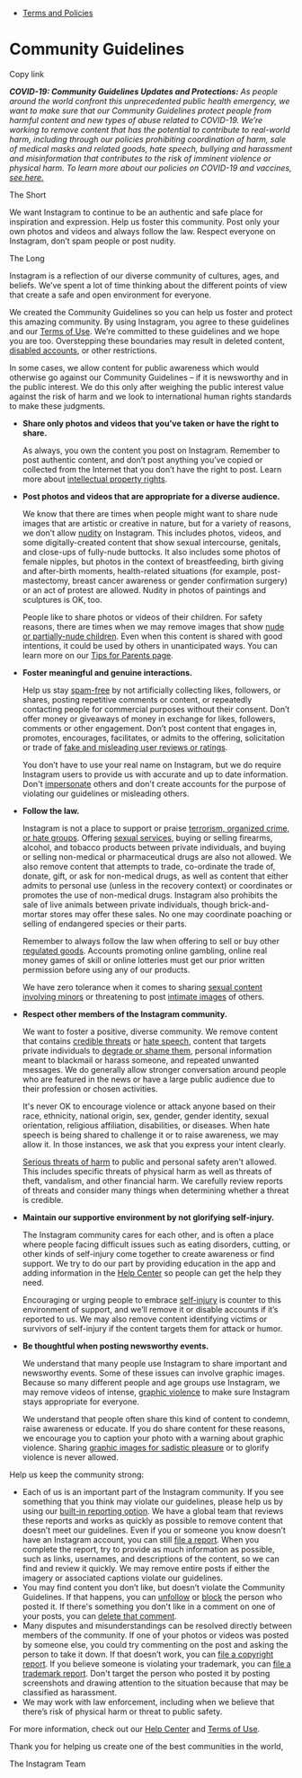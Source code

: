 *   [Terms and Policies](https://help.instagram.com/1417489251945243/?helpref=breadcrumb)

Community Guidelines
====================

Copy link

_**COVID-19: Community Guidelines Updates and Protections:** As people around the world confront this unprecedented public health emergency, we want to make sure that our Community Guidelines protect people from harmful content and new types of abuse related to COVID-19. We’re working to remove content that has the potential to contribute to real-world harm, including through our policies prohibiting coordination of harm, sale of medical masks and related goods, hate speech, bullying and harassment and misinformation that contributes to the risk of imminent violence or physical harm. To learn more about our policies on COVID-19 and vaccines, [see here.](https://help.instagram.com/697825587576762?helpref=faq_content)_

The Short

We want Instagram to continue to be an authentic and safe place for inspiration and expression. Help us foster this community. Post only your own photos and videos and always follow the law. Respect everyone on Instagram, don’t spam people or post nudity.

The Long

Instagram is a reflection of our diverse community of cultures, ages, and beliefs. We’ve spent a lot of time thinking about the different points of view that create a safe and open environment for everyone.

We created the Community Guidelines so you can help us foster and protect this amazing community. By using Instagram, you agree to these guidelines and our [Terms of Use](https://www.instagram.com/legal/terms). We’re committed to these guidelines and we hope you are too. Overstepping these boundaries may result in deleted content, [disabled accounts](https://help.instagram.com/366993040048856?helpref=faq_content), or other restrictions.

In some cases, we allow content for public awareness which would otherwise go against our Community Guidelines – if it is newsworthy and in the public interest. We do this only after weighing the public interest value against the risk of harm and we look to international human rights standards to make these judgments.

*   **Share only photos and videos that you’ve taken or have the right to share.**
    
    As always, you own the content you post on Instagram. Remember to post authentic content, and don’t post anything you’ve copied or collected from the Internet that you don’t have the right to post. Learn more about [intellectual property rights](https://help.instagram.com/126382350847838?helpref=faq_content).
    
*   **Post photos and videos that are appropriate for a diverse audience.**
    
    We know that there are times when people might want to share nude images that are artistic or creative in nature, but for a variety of reasons, we don’t allow [nudity](https://l.instagram.com/?u=https%3A%2F%2Fwww.facebook.com%2Fcommunitystandards%2Fadult_nudity_sexual_activity&e=AT15Rk2YU6oEmSTx2dzUV2sJekH02xe5gdfyxJoddtJTtkNTnaUr9VyXIHai3ADt8WArmUBeps8e6VMDdusSl_aR3YeYhIQVWyyal4Q6M2z9QSVVEMDw6hS4QmoIxRL7sc7XZW56XpwW3BfHWhsW1QzcmuiZzpl3Va2Ceg) on Instagram. This includes photos, videos, and some digitally-created content that show sexual intercourse, genitals, and close-ups of fully-nude buttocks. It also includes some photos of female nipples, but photos in the context of breastfeeding, birth giving and after-birth moments, health-related situations (for example, post-mastectomy, breast cancer awareness or gender confirmation surgery) or an act of protest are allowed. Nudity in photos of paintings and sculptures is OK, too.
    
    People like to share photos or videos of their children. For safety reasons, there are times when we may remove images that show [nude or partially-nude children](https://l.instagram.com/?u=https%3A%2F%2Fwww.facebook.com%2Fcommunitystandards%2Fchild_nudity_sexual_exploitation&e=AT15Rk2YU6oEmSTx2dzUV2sJekH02xe5gdfyxJoddtJTtkNTnaUr9VyXIHai3ADt8WArmUBeps8e6VMDdusSl_aR3YeYhIQVWyyal4Q6M2z9QSVVEMDw6hS4QmoIxRL7sc7XZW56XpwW3BfHWhsW1QzcmuiZzpl3Va2Ceg). Even when this content is shared with good intentions, it could be used by others in unanticipated ways. You can learn more on our [Tips for Parents page](https://help.instagram.com/154475974694511/?helpref=faq_content).
    
*   **Foster meaningful and genuine interactions.**
    
    Help us stay [spam-free](https://l.instagram.com/?u=https%3A%2F%2Fwww.facebook.com%2Fcommunitystandards%2Fspam&e=AT15Rk2YU6oEmSTx2dzUV2sJekH02xe5gdfyxJoddtJTtkNTnaUr9VyXIHai3ADt8WArmUBeps8e6VMDdusSl_aR3YeYhIQVWyyal4Q6M2z9QSVVEMDw6hS4QmoIxRL7sc7XZW56XpwW3BfHWhsW1QzcmuiZzpl3Va2Ceg) by not artificially collecting likes, followers, or shares, posting repetitive comments or content, or repeatedly contacting people for commercial purposes without their consent. Don’t offer money or giveaways of money in exchange for likes, followers, comments or other engagement. Don’t post content that engages in, promotes, encourages, facilitates, or admits to the offering, solicitation or trade of [fake and misleading user reviews or ratings](https://l.instagram.com/?u=https%3A%2F%2Fwww.facebook.com%2Fcommunitystandards%2Ffraud_deception&e=AT15Rk2YU6oEmSTx2dzUV2sJekH02xe5gdfyxJoddtJTtkNTnaUr9VyXIHai3ADt8WArmUBeps8e6VMDdusSl_aR3YeYhIQVWyyal4Q6M2z9QSVVEMDw6hS4QmoIxRL7sc7XZW56XpwW3BfHWhsW1QzcmuiZzpl3Va2Ceg).
    
    You don’t have to use your real name on Instagram, but we do require Instagram users to provide us with accurate and up to date information. Don't [impersonate](https://l.instagram.com/?u=https%3A%2F%2Fwww.facebook.com%2Fcommunitystandards%2Fmisrepresentation&e=AT15Rk2YU6oEmSTx2dzUV2sJekH02xe5gdfyxJoddtJTtkNTnaUr9VyXIHai3ADt8WArmUBeps8e6VMDdusSl_aR3YeYhIQVWyyal4Q6M2z9QSVVEMDw6hS4QmoIxRL7sc7XZW56XpwW3BfHWhsW1QzcmuiZzpl3Va2Ceg) others and don't create accounts for the purpose of violating our guidelines or misleading others.
    
*   **Follow the law.**
    
    Instagram is not a place to support or praise [terrorism, organized crime, or hate groups](https://l.instagram.com/?u=https%3A%2F%2Fwww.facebook.com%2Fcommunitystandards%2Fdangerous_individuals_organizations&e=AT15Rk2YU6oEmSTx2dzUV2sJekH02xe5gdfyxJoddtJTtkNTnaUr9VyXIHai3ADt8WArmUBeps8e6VMDdusSl_aR3YeYhIQVWyyal4Q6M2z9QSVVEMDw6hS4QmoIxRL7sc7XZW56XpwW3BfHWhsW1QzcmuiZzpl3Va2Ceg). Offering [sexual services](https://l.instagram.com/?u=https%3A%2F%2Fwww.facebook.com%2Fcommunitystandards%2Fsexual_solicitation&e=AT15Rk2YU6oEmSTx2dzUV2sJekH02xe5gdfyxJoddtJTtkNTnaUr9VyXIHai3ADt8WArmUBeps8e6VMDdusSl_aR3YeYhIQVWyyal4Q6M2z9QSVVEMDw6hS4QmoIxRL7sc7XZW56XpwW3BfHWhsW1QzcmuiZzpl3Va2Ceg), buying or selling firearms, alcohol, and tobacco products between private individuals, and buying or selling non-medical or pharmaceutical drugs are also not allowed. We also remove content that attempts to trade, co-ordinate the trade of, donate, gift, or ask for non-medical drugs, as well as content that either admits to personal use (unless in the recovery context) or coordinates or promotes the use of non-medical drugs. Instagram also prohibits the sale of live animals between private individuals, though brick-and-mortar stores may offer these sales. No one may coordinate poaching or selling of endangered species or their parts.
    
    Remember to always follow the law when offering to sell or buy other [regulated goods](https://l.instagram.com/?u=https%3A%2F%2Fwww.facebook.com%2Fcommunitystandards%2Fregulated_goods&e=AT15Rk2YU6oEmSTx2dzUV2sJekH02xe5gdfyxJoddtJTtkNTnaUr9VyXIHai3ADt8WArmUBeps8e6VMDdusSl_aR3YeYhIQVWyyal4Q6M2z9QSVVEMDw6hS4QmoIxRL7sc7XZW56XpwW3BfHWhsW1QzcmuiZzpl3Va2Ceg). Accounts promoting online gambling, online real money games of skill or online lotteries must get our prior written permission before using any of our products.
    
    We have zero tolerance when it comes to sharing [sexual content involving minors](https://l.instagram.com/?u=https%3A%2F%2Fwww.facebook.com%2Fcommunitystandards%2Fchild_nudity_sexual_exploitation&e=AT15Rk2YU6oEmSTx2dzUV2sJekH02xe5gdfyxJoddtJTtkNTnaUr9VyXIHai3ADt8WArmUBeps8e6VMDdusSl_aR3YeYhIQVWyyal4Q6M2z9QSVVEMDw6hS4QmoIxRL7sc7XZW56XpwW3BfHWhsW1QzcmuiZzpl3Va2Ceg) or threatening to post [intimate images](https://l.instagram.com/?u=https%3A%2F%2Fwww.facebook.com%2Fcommunitystandards%2Fsexual_exploitation_adults&e=AT15Rk2YU6oEmSTx2dzUV2sJekH02xe5gdfyxJoddtJTtkNTnaUr9VyXIHai3ADt8WArmUBeps8e6VMDdusSl_aR3YeYhIQVWyyal4Q6M2z9QSVVEMDw6hS4QmoIxRL7sc7XZW56XpwW3BfHWhsW1QzcmuiZzpl3Va2Ceg) of others.
    
*   **Respect other members of the Instagram community.**
    
    We want to foster a positive, diverse community. We remove content that contains [credible threats](https://l.instagram.com/?u=https%3A%2F%2Fwww.facebook.com%2Fcommunitystandards%2Fcredible_violence&e=AT15Rk2YU6oEmSTx2dzUV2sJekH02xe5gdfyxJoddtJTtkNTnaUr9VyXIHai3ADt8WArmUBeps8e6VMDdusSl_aR3YeYhIQVWyyal4Q6M2z9QSVVEMDw6hS4QmoIxRL7sc7XZW56XpwW3BfHWhsW1QzcmuiZzpl3Va2Ceg) or [hate speech](https://l.instagram.com/?u=https%3A%2F%2Fwww.facebook.com%2Fcommunitystandards%2Fhate_speech&e=AT15Rk2YU6oEmSTx2dzUV2sJekH02xe5gdfyxJoddtJTtkNTnaUr9VyXIHai3ADt8WArmUBeps8e6VMDdusSl_aR3YeYhIQVWyyal4Q6M2z9QSVVEMDw6hS4QmoIxRL7sc7XZW56XpwW3BfHWhsW1QzcmuiZzpl3Va2Ceg), content that targets private individuals to [degrade or shame them](https://l.instagram.com/?u=https%3A%2F%2Fwww.facebook.com%2Fcommunitystandards%2Fbullying&e=AT15Rk2YU6oEmSTx2dzUV2sJekH02xe5gdfyxJoddtJTtkNTnaUr9VyXIHai3ADt8WArmUBeps8e6VMDdusSl_aR3YeYhIQVWyyal4Q6M2z9QSVVEMDw6hS4QmoIxRL7sc7XZW56XpwW3BfHWhsW1QzcmuiZzpl3Va2Ceg), personal information meant to blackmail or harass someone, and repeated unwanted messages. We do generally allow stronger conversation around people who are featured in the news or have a large public audience due to their profession or chosen activities.
    
    It's never OK to encourage violence or attack anyone based on their race, ethnicity, national origin, sex, gender, gender identity, sexual orientation, religious affiliation, disabilities, or diseases. When hate speech is being shared to challenge it or to raise awareness, we may allow it. In those instances, we ask that you express your intent clearly.
    
    [Serious threats of harm](https://l.instagram.com/?u=https%3A%2F%2Fwww.facebook.com%2Fcommunitystandards%2Fcredible_violence&e=AT15Rk2YU6oEmSTx2dzUV2sJekH02xe5gdfyxJoddtJTtkNTnaUr9VyXIHai3ADt8WArmUBeps8e6VMDdusSl_aR3YeYhIQVWyyal4Q6M2z9QSVVEMDw6hS4QmoIxRL7sc7XZW56XpwW3BfHWhsW1QzcmuiZzpl3Va2Ceg) to public and personal safety aren't allowed. This includes specific threats of physical harm as well as threats of theft, vandalism, and other financial harm. We carefully review reports of threats and consider many things when determining whether a threat is credible.
    
*   **Maintain our supportive environment by not glorifying self-injury.**
    
    The Instagram community cares for each other, and is often a place where people facing difficult issues such as eating disorders, cutting, or other kinds of self-injury come together to create awareness or find support. We try to do our part by providing education in the app and adding information in the [Help Center](https://help.instagram.com/) so people can get the help they need.
    
    Encouraging or urging people to embrace [self-injury](https://l.instagram.com/?u=https%3A%2F%2Fwww.facebook.com%2Fcommunitystandards%2Fsuicide_self_injury_violence&e=AT15Rk2YU6oEmSTx2dzUV2sJekH02xe5gdfyxJoddtJTtkNTnaUr9VyXIHai3ADt8WArmUBeps8e6VMDdusSl_aR3YeYhIQVWyyal4Q6M2z9QSVVEMDw6hS4QmoIxRL7sc7XZW56XpwW3BfHWhsW1QzcmuiZzpl3Va2Ceg) is counter to this environment of support, and we’ll remove it or disable accounts if it’s reported to us. We may also remove content identifying victims or survivors of self-injury if the content targets them for attack or humor.
    
*   **Be thoughtful when posting newsworthy events.**
    
    We understand that many people use Instagram to share important and newsworthy events. Some of these issues can involve graphic images. Because so many different people and age groups use Instagram, we may remove videos of intense, [graphic violence](https://l.instagram.com/?u=https%3A%2F%2Fwww.facebook.com%2Fcommunitystandards%2Fgraphic_violence&e=AT15Rk2YU6oEmSTx2dzUV2sJekH02xe5gdfyxJoddtJTtkNTnaUr9VyXIHai3ADt8WArmUBeps8e6VMDdusSl_aR3YeYhIQVWyyal4Q6M2z9QSVVEMDw6hS4QmoIxRL7sc7XZW56XpwW3BfHWhsW1QzcmuiZzpl3Va2Ceg) to make sure Instagram stays appropriate for everyone.
    
    We understand that people often share this kind of content to condemn, raise awareness or educate. If you do share content for these reasons, we encourage you to caption your photo with a warning about graphic violence. Sharing [graphic images for sadistic pleasure](https://l.instagram.com/?u=https%3A%2F%2Fwww.facebook.com%2Fcommunitystandards%2Fcruel_insensitive&e=AT15Rk2YU6oEmSTx2dzUV2sJekH02xe5gdfyxJoddtJTtkNTnaUr9VyXIHai3ADt8WArmUBeps8e6VMDdusSl_aR3YeYhIQVWyyal4Q6M2z9QSVVEMDw6hS4QmoIxRL7sc7XZW56XpwW3BfHWhsW1QzcmuiZzpl3Va2Ceg) or to glorify violence is never allowed.
    

Help us keep the community strong:

*   Each of us is an important part of the Instagram community. If you see something that you think may violate our guidelines, please help us by using our [built-in reporting option](https://help.instagram.com/165828726894770?helpref=faq_content). We have a global team that reviews these reports and works as quickly as possible to remove content that doesn’t meet our guidelines. Even if you or someone you know doesn’t have an Instagram account, you can still [file a report](https://help.instagram.com/contact/383679321740945). When you complete the report, try to provide as much information as possible, such as links, usernames, and descriptions of the content, so we can find and review it quickly. We may remove entire posts if either the imagery or associated captions violate our guidelines.
*   You may find content you don’t like, but doesn’t violate the Community Guidelines. If that happens, you can [unfollow](https://help.instagram.com/286340048138725?helpref=faq_content) or [block](https://help.instagram.com/426700567389543/?helpref=faq_content) the person who posted it. If there's something you don't like in a comment on one of your posts, you can [delete that comment](https://help.instagram.com/289098941190483?helpref=faq_content).
*   Many disputes and misunderstandings can be resolved directly between members of the community. If one of your photos or videos was posted by someone else, you could try commenting on the post and asking the person to take it down. If that doesn’t work, you can [file a copyright report](https://help.instagram.com/126382350847838?helpref=faq_content). If you believe someone is violating your trademark, you can [file a trademark report](https://help.instagram.com/222826637847963?helpref=faq_content). Don't target the person who posted it by posting screenshots and drawing attention to the situation because that may be classified as harassment.
*   We may work with law enforcement, including when we believe that there’s risk of physical harm or threat to public safety.

For more information, check out our [Help Center](https://help.instagram.com/) and [Terms of Use](https://l.instagram.com/?u=http%3A%2F%2Finstagram.com%2Flegal%2Fterms%2F%23&e=AT15Rk2YU6oEmSTx2dzUV2sJekH02xe5gdfyxJoddtJTtkNTnaUr9VyXIHai3ADt8WArmUBeps8e6VMDdusSl_aR3YeYhIQVWyyal4Q6M2z9QSVVEMDw6hS4QmoIxRL7sc7XZW56XpwW3BfHWhsW1QzcmuiZzpl3Va2Ceg).

Thank you for helping us create one of the best communities in the world,

The Instagram Team
